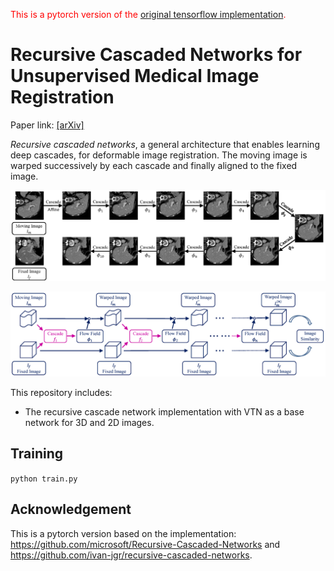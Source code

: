 <span style="color:red"> This is a pytorch version of the [original tensorflow implementation](https://github.com/microsoft/Recursive-Cascaded-Networks). </span>

# Recursive Cascaded Networks for Unsupervised Medical Image Registration

Paper link: [[arXiv]](https://arxiv.org/pdf/1907.12353)


*Recursive cascaded networks*, a general architecture that enables learning deep cascades, for deformable image registration. The moving image is warped successively by each cascade and finally aligned to the fixed image.

![cascade_example](./images/cascade_example.png)

![cascade_architecture](./images/cascade_architecture.png)

This repository includes:

* The recursive cascade network implementation with VTN as a base network for 3D and 2D images.

## Training

`python train.py`


## Acknowledgement

This is a pytorch version based on the implementation: https://github.com/microsoft/Recursive-Cascaded-Networks and https://github.com/ivan-jgr/recursive-cascaded-networks.

